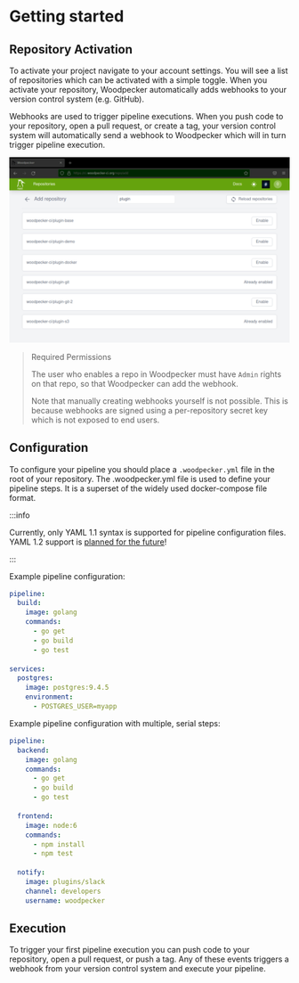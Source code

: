 # Getting started

## Repository Activation

To activate your project navigate to your account settings. You will see a list of repositories which can be activated with a simple toggle. When you activate your repository, Woodpecker automatically adds webhooks to your version control system (e.g. GitHub).

Webhooks are used to trigger pipeline executions. When you push code to your repository, open a pull request, or create a tag, your version control system will automatically send a webhook to Woodpecker which will in turn trigger pipeline execution.

![repository list](repo-list.png)

> Required Permissions
>
>The user who enables a repo in Woodpecker must have `Admin` rights on that repo, so that Woodpecker can add the webhook.
>
> Note that manually creating webhooks yourself is not possible. This is because webhooks are signed using a per-repository secret key which is not exposed to end users.

## Configuration

To configure your pipeline you should place a `.woodpecker.yml` file in the root of your repository. The .woodpecker.yml file is used to define your pipeline steps. It is a superset of the widely used docker-compose file format.

:::info

Currently, only YAML 1.1 syntax is supported for pipeline configuration files. YAML 1.2 support is [planned for the future](https://github.com/woodpecker-ci/woodpecker/issues/517)!

:::

Example pipeline configuration:

```yaml
pipeline:
  build:
    image: golang
    commands:
      - go get
      - go build
      - go test

services:
  postgres:
    image: postgres:9.4.5
    environment:
      - POSTGRES_USER=myapp
```

Example pipeline configuration with multiple, serial steps:

```yaml
pipeline:
  backend:
    image: golang
    commands:
      - go get
      - go build
      - go test

  frontend:
    image: node:6
    commands:
      - npm install
      - npm test

  notify:
    image: plugins/slack
    channel: developers
    username: woodpecker
```

## Execution

To trigger your first pipeline execution you can push code to your repository, open a pull request, or push a tag. Any of these events triggers a webhook from your version control system and execute your pipeline.
